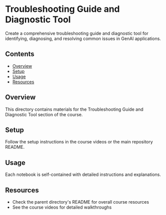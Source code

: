 # Troubleshooting Guide and Diagnostic Tool

Create a comprehensive troubleshooting guide and diagnostic tool for identifying, diagnosing, and resolving common issues in GenAI applications.

## Contents

- [Overview](#overview)
- [Setup](#setup)
- [Usage](#usage)
- [Resources](#resources)

## Overview

This directory contains materials for the Troubleshooting Guide and Diagnostic Tool section of the course.

## Setup

Follow the setup instructions in the course videos or the main repository README.

## Usage

Each notebook is self-contained with detailed instructions and explanations.

## Resources

- Check the parent directory's README for overall course resources
- See the course videos for detailed walkthroughs
